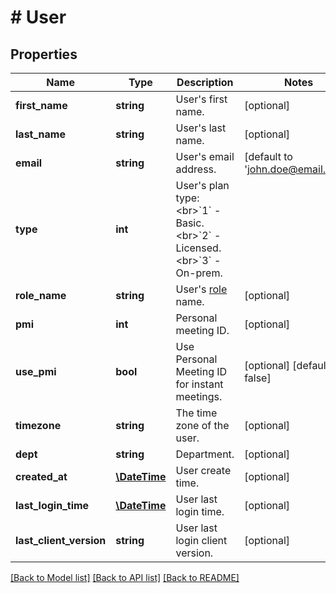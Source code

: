 # # User

## Properties

Name | Type | Description | Notes
------------ | ------------- | ------------- | -------------
**first_name** | **string** | User&#39;s first name. | [optional] 
**last_name** | **string** | User&#39;s last name. | [optional] 
**email** | **string** | User&#39;s email address. | [default to 'john.doe@email.com']
**type** | **int** | User&#39;s plan type:&lt;br&gt;&#x60;1&#x60; - Basic.&lt;br&gt;&#x60;2&#x60; - Licensed.&lt;br&gt;&#x60;3&#x60; - On-prem. | 
**role_name** | **string** | User&#39;s [role](https://support.zoom.us/hc/en-us/articles/115001078646-Role-Based-Access-Control) name. | [optional] 
**pmi** | **int** | Personal meeting ID. | [optional] 
**use_pmi** | **bool** | Use Personal Meeting ID for instant meetings. | [optional] [default to false]
**timezone** | **string** | The time zone of the user. | [optional] 
**dept** | **string** | Department. | [optional] 
**created_at** | [**\DateTime**](\DateTime.md) | User create time. | [optional] 
**last_login_time** | [**\DateTime**](\DateTime.md) | User last login time. | [optional] 
**last_client_version** | **string** | User last login client version. | [optional] 

[[Back to Model list]](../../README.md#documentation-for-models) [[Back to API list]](../../README.md#documentation-for-api-endpoints) [[Back to README]](../../README.md)


